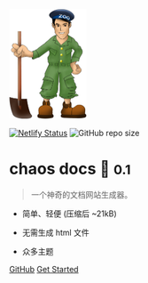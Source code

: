 <img src="_media/logo.png" alt="logo" style="zoom: 25%;" />

[![Netlify Status](https://api.netlify.com/api/v1/badges/9f5ab6cf-e7e1-4150-997a-7f16aa5b8733/deploy-status)](https://app.netlify.com/sites/chaos-docs/deploys) ![GitHub repo size](https://img.shields.io/github/repo-size/wanghaocun/docsify)
<!-- ![GitHub issues](https://img.shields.io/github/issues/wanghaocun/docsify)![GitHub file size in bytes](https://img.shields.io/github/size/wanghaocun/docsify/docs/docker/docker-misc.md) -->

# chaos docs  🤖 ​<small>0.1</small>

> 一个神奇的文档网站生成器。

- 简单、轻便 (压缩后 ~21kB)  

- 无需生成 html 文件 
- 众多主题

[GitHub](https://github.com/docsifyjs/docsify/) 
[Get Started](#docsify)